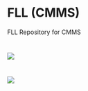 # FLL (CMMS)
FLL Repository for CMMS
# ![](https://github.com/SaharshSS/FLL-CMMS-/blob/main/RoboRoosters/Robot%20Animation.gif)
# ![](https://github.com/SaharshSS/FLL-CMMS-/blob/main/RoboRoosters/Innovation\985e7551-7b6b-414e-9e17-0dcd57f2da49-0000.png?raw=true)